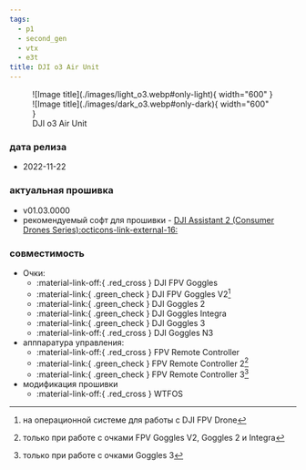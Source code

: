 ```yaml
---
tags:
  - p1
  - second_gen
  - vtx
  - e3t
title: DJI o3 Air Unit
---
```


<figure markdown="span">
  ![Image title](./images/light_o3.webp#only-light){ width="600" }
  ![Image title](./images/dark_o3.webp#only-dark){ width="600" }
  <figcaption>DJI o3 Air Unit</figcaption>
</figure>

### дата релиза
- 2022-11-22

### актуальная прошивка
- v01.03.0000
- рекомендуемый софт для прошивки - <a href="https://www.dji.com/downloads/softwares/dji-assistant-2-consumer-drones-series" target="_blank">DJI Assistant 2 (Consumer Drones Series):octicons-link-external-16:</a>

### совместимость
* Очки:
    * :material-link-off:{ .red_cross } DJI FPV Goggles
    * :material-link:{ .green_check } DJI FPV Goggles V2[^1]
    * :material-link:{ .green_check } DJI Goggles 2
    * :material-link:{ .green_check } DJI Goggles Integra
    * :material-link:{ .green_check } DJI Goggles 3
    * :material-link-off:{ .red_cross } DJI Goggles N3
* апппаратура управления:
    * :material-link-off:{ .red_cross } FPV Remote Controller
    * :material-link:{ .green_check } FPV Remote Controller 2[^2] 
    * :material-link:{ .green_check } FPV Remote Controller 3[^3] 
* модификация прошивки
    * :material-link-off:{ .red_cross } WTFOS

[^1]: на операционной системе для работы с DJI FPV Drone
[^2]: только при работе с очками FPV Goggles V2, Goggles 2 и Integra
[^3]: только при работе с очками Goggles 3